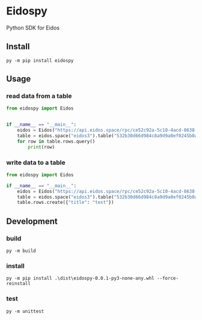# Eidospy

Python SDK for Eidos

## Install

```shell
py -m pip install eidospy
```

## Usage

### read data from a table

```python
from eidospy import Eidos


if __name__ == "__main__":
    eidos = Eidos("https://api.eidos.space/rpc/ce52c92a-5c10-4acd-8638-ed0e5b19741e")
    table = eidos.space("eidos3").table("532b30d66d984c8a9d9a0ef0245b0afb")
    for row in table.rows.query()
        print(row)
```

### write data to a table

```python
from eidospy import Eidos

if __name__ == "__main__":
    eidos = Eidos("https://api.eidos.space/rpc/ce52c92a-5c10-4acd-8638-ed0e5b19741e")
    table = eidos.space("eidos3").table("532b30d66d984c8a9d9a0ef0245b0afb")
    table.rows.create({"title": "test"})
```

## Development

### build

```shell
py -m build
```

### install

```shell
py -m pip install .\dist\eidospy-0.0.1-py3-none-any.whl --force-reinstall
```

### test

```shell
py -m unittest
```
